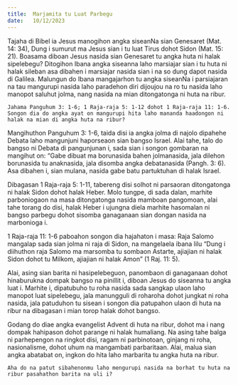 ```yaml
---
title:  Marjamita tu Luat Parbegu
date:   10/12/2023
---
```


Tajaha di Bibel ia Jesus manogihon angka siseanNa sian Genesaret (Mat. 14: 34), Dung i sumurut ma Jesus sian i tu luat Tirus dohot Sidon (Mat. 15: 21). Boasama diboan Jesus nasida sian Genesaret tu angka huta ni halak sipelebegu? Ditogihon Ibana angka siseanna laho marsiajar sian i tu huta ni halak sileban asa dibahen i marsiajar nasida sian i na so dung dapot nasida di Galilea. Malungun do Ibana mangajarhon tu angka siseanNa i parsiajaran na tau mangurupi nasida laho paradehon diri dijoujou na ro tu nasida laho manopot saluhut jolma, nang nasida na mian ditongatonga ni huta na ribur.

`Jahama Panguhum 3: 1-6; 1 Raja-raja 5: 1-12 dohot 1 Raja-raja 11: 1-6. Songon dia do angka ayat on mangurupi hita laho mananda haadongon ni halak na mian di angka huta na ribur?`

Mangihuthon Panguhum 3: 1-6, taida disi ia angka jolma di najolo dipahehe Debata laho mangunjuni haporseaon sian bangso Israel. Alai tahe, talo do bangso ni Debata di pangunjunan i, sada sian i songon gombaran na mangihut on: “Gabe dibuat ma borunasida bahen jolmanasida, jala dilehon borunasida tu anaknasida, jala disomba angka debatanasida (Pangh. 3: 6). Asa dibahen i, sian mulana, nasida gabe batu partuktuhan di halak Israel.

Dibagasan 1 Raja-raja 5: 1-11, tabereng disi solhot ni parsaoran ditongatonga ni halak Sidon dohot halak Heber. Molo tungpe, di sada dalan, marhite parboniogaon na masa ditongatonga nasida mamboan pangomoan, alai tahe torang do disi, halak Heber i ujungna diela marhite hasomalan ni bangso parbegu dohot sisomba ganaganaan sian dongan nasida na marbonioga i.

1 Raja-raja 11: 1-6 paboahon songon dia hajahaton i masa: Raja Salomo mangalap sada sian jolma ni raja di Sidon, na mangelaela ibana lilu “Dung i diihuthon raja Salomo ma marsomba tu sombaon Astarte, ajiajian ni halak Sidon dohot tu Milkom, ajiajian ni halak Amon” (1 Raj. 11: 5).

Alai, asing sian barita ni hasipelebeguon, panombaon di ganaganaan dohot hinaburukna dompak bangso na pinillit i, diboan Jesus do siseanna tu angka luat i. Marhite i, dipatubuho tu roha nasida sada sangkap ulaon laho manopot luat sipelebegu, jala manungguli di roharoha dohot jungkat ni roha nasida, jala patuduhon tu sisean i songon dia patupahon ulaon di huta na ribur na dibagasan i mian torop halak dohot bangso.

Godang do diae angka evangelist Advent di huta na ribur, dohot ma i nang dompak hahipason dohot parange ni halak humaliang. Na asing tahe balga ni parhepengon na ringkot disi, ragam ni parbinotoan, ginjang ni roha, nasionalisme, dohot uhum na mangambati parbaritaan. Alai, malua sian angka abatabat on, ingkon do hita laho marbarita tu angka huta na ribur.

`Aha do na patut sibahenonmu laho mengurupi nasida na borhat tu huta na ribur pasahathon barita na uli i?`